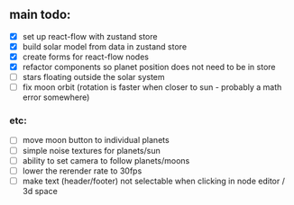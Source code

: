 ## main todo:
- [x] set up react-flow with zustand store
- [x] build solar model from data in zustand store
- [x] create forms for react-flow nodes
- [x] refactor components so planet position does not need to be in store
- [ ] stars floating outside the solar system
- [ ] fix moon orbit (rotation is faster when closer to sun - probably a math error somewhere)

### etc:
- [ ] move moon button to individual planets
- [ ] simple noise textures for planets/sun
- [ ] ability to set camera to follow planets/moons
- [ ] lower the rerender rate to 30fps
- [ ] make text (header/footer) not selectable when clicking in node editor / 3d space
